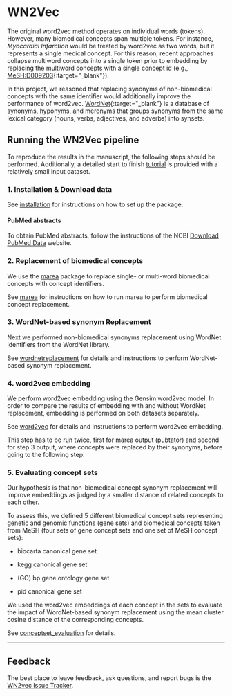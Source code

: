 # WN2Vec

The original word2vec method operates on individual words (tokens). However, many biomedical concepts span multiple tokens.
For instance, *Myocardial Infarction* would be treated by word2vec as two words, but it represents a single medical concept. For this reason, recent approaches collapse multiword concepts into a single token prior to
embedding by replacing the multiword concepts with a single concept id (e.g., [MeSH:D009203](https://meshb.nlm.nih.gov/record/ui?ui=D009203){:target="_blank"}).

In this project, we reasoned that replacing synonyms of non-biomedical concepts with the same identifier would additionally improve the performance of word2vec. [WordNet](https://wordnet.princeton.edu/){:target="_blank"} is a database of synonyms, hyponyms, and meronyms that
groups synonyms from the same lexical category (nouns, verbs, adjectives, and adverbs) into synsets.

## Running the WN2Vec pipeline

To reproduce the results in the manuscript, the following steps should be performed. Additionally,
a detailed start to finish [tutorial](tutorial.md) is provided
with a relatively small input dataset.

### 1. Installation & Download data

See [installation](install.md) for instructions on how to set up the package.

#### PubMed abstracts

To obtain PubMed abstracts, follow the instructions of the NCBI <a href="https://pubmed.ncbi.nlm.nih.gov/download/" target="_blank">Download PubMed Data</a> website.


### 2. Replacement of biomedical concepts

We use the <a href="https://github.com/TheJacksonLaboratory/marea" target="_blank">marea</a> package to replace single- or multi-word biomedical concepts with concept identifiers.


See [marea](marea.md) for instructions on how to run marea to perform biomedical concept replacement.

### 3. WordNet-based synonym Replacement

Next we performed non-biomedical synonyms replacement using WordNet identifiers from the WordNet library.

See [wordnetreplacement](wordnetreplacement.md) for details and instructions to perform WordNet-based synonym replacement.

### 4. word2vec embedding

We perform word2vec embedding using the Gensim word2vec model. In order to compare the results of embedding with and without WordNet replacement, embedding is performed on both datasets separately.

See [word2vec](word2vec.md) for details and instructions to perform word2vec embedding.

This step has to be run twice, first for marea output (pubtator) and second for step 3 output, where concepts were replaced by their synonyms, before going to the following step.

### 5. Evaluating concept sets

Our hypothesis is that non-biomedical concept synonym replacement will improve embeddings as judged by a smaller distance of related
concepts to each other.

To assess this, we defined 5 different biomedical concept sets representing genetic and genomic functions (gene sets) and biomedical concepts taken from MeSH  (four  sets of gene concept sets and one set of MeSH concept sets):

- biocarta canonical gene set

- kegg canonical gene set

- (GO) bp gene ontology gene set 

- pid canonical gene set 

We used the word2vec embeddings of each concept in the sets to evaluate the impact of WordNet-based synonym replacement using the mean cluster cosine distance of the corresponding concepts.

See [conceptset_evaluation](conceptset_evaluation.md) for details.

---

## Feedback

The best place to leave feedback, ask questions, and report bugs is the <a href="https://github.com/TheJacksonLaboratory/wn2vec/issues" target="_blank">WN2vec Issue Tracker</a>.
